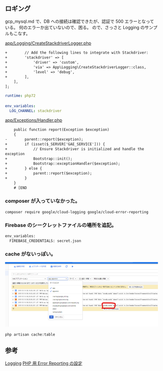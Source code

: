 ## ロギング

gcp_mysql.md で、DB への接続は確認できたが、認証で 500 エラーとなっている。
何のエラーか出ていないので、困る。
ので、さっさと Logging のサンプルもこなす。

[app/Logging/CreateStackdriverLogger.php](https://github.com/GoogleCloudPlatform/php-docs-samples/blob/master/appengine/php72/laravel-framework/app/Logging/CreateStackdriverLogger.php)

```diff:config/logging.php
+        // Add the following lines to integrate with Stackdriver:
+        'stackdriver' => [
+            'driver' => 'custom',
+            'via' => App\Logging\CreateStackdriverLogger::class,
+            'level' => 'debug',
+        ],
    ],
];

```

```yaml:app.yaml
runtime: php72

env_variables:
  LOG_CHANNEL: stackdriver
```

[app/Exceptions/Handler.php](https://github.com/GoogleCloudPlatform/php-docs-samples/blob/master/appengine/php72/laravel-framework/app/Exceptions/Handler.php)

```diff:app/Exceptions/Handler.php
    public function report(Exception $exception)
    {
-        parent::report($exception);
+        if (isset($_SERVER['GAE_SERVICE'])) {
+            // Ensure Stackdriver is initialized and handle the exception
+            Bootstrap::init();
+            Bootstrap::exceptionHandler($exception);
+        } else {
+            parent::report($exception);
+        }
    }
    # [END
```

### composer が入っていなかった。

```
composer require google/cloud-logging google/cloud-error-reporting
```

### Firebase のシークレットファイルの場所を追記。

```
env_variables:
  FIREBASE_CREDENTIALS: secret.json
```

### cache がないっぽい。

![](./img/gcp_logging/2019-10-14-00-42-01.png)

```
php artisan cache:table
```

## 参考

[Logging](https://cloud.google.com/community/tutorials/run-laravel-on-appengine-standard)
[PHP 用 Error Reporting の設定](https://cloud.google.com/error-reporting/docs/setup/php)
